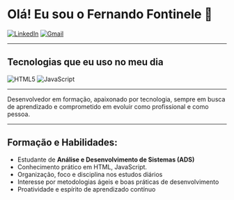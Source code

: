 # Olá! Eu sou o Fernando Fontinele 👋

[![LinkedIn](https://img.shields.io/badge/LinkedIn-0A66C2?style=for-the-badge&logo=linkedin&logoColor=white)](https://www.linkedin.com/in/fernando-fontinele/)
[![Gmail](https://img.shields.io/badge/Gmail-EA4335?style=for-the-badge&logo=gmail&logoColor=white)](mailto:fontinele.dev@gmail.com)

---

## Tecnologias que eu uso no meu dia

![HTML5](https://img.shields.io/badge/HTML5-E34F26?style=for-the-badge&logo=html5&logoColor=white)
![JavaScript](https://img.shields.io/badge/JavaScript-F7DF1E?style=for-the-badge&logo=javascript&logoColor=black)


---

Desenvolvedor em formação, apaixonado por tecnologia, sempre em busca de aprendizado e comprometido em evoluir como profissional e como pessoa.

---

## Formação e Habilidades:

- Estudante de **Análise e Desenvolvimento de Sistemas (ADS)**
- Conhecimento prático em HTML, JavaScript.
- Organização, foco e disciplina nos estudos diários
- Interesse por metodologias ágeis e boas práticas de desenvolvimento
- Proatividade e espírito de aprendizado contínuo
